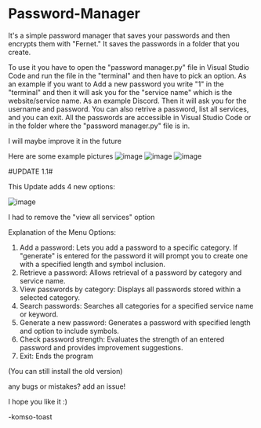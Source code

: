 # Password-Manager
It's a simple password manager that saves your passwords and then encrypts them with "Fernet."
It saves the passwords in a folder that you create.

To use it you have to open the "password manager.py" file in Visual Studio Code and run the file in the "terminal" and then have to pick an option. As an example if you want to Add a new password you write "1" in the "terminal" and then it will ask you for the "service name" which is the website/service name. As an example Discord. Then it will ask you for the username and password.
You can also retrive a password, list all services, and you can exit.
All the passwords are accessible in Visual Studio Code or in the folder where the "password manager.py" file is in.

I will maybe improve it in the future

Here are some example pictures ![image](https://github.com/user-attachments/assets/918c4258-e1a0-46e3-bf94-d9c08d47f65c)
 ![image](https://github.com/user-attachments/assets/eedbfd44-b956-4861-a84e-32e32ae393ce) ![image](https://github.com/user-attachments/assets/fcded81d-35e2-4088-9792-d6c82b113ed3)



 #UPDATE 1.1#

This Update adds 4 new options:

![image](https://github.com/user-attachments/assets/fea24939-eade-4df7-8c76-1cf43535cc2a)

I had to remove the "view all services" option

Explanation of the Menu Options:
1. Add a password: Lets you add a password to a specific category. If "generate" is entered for the password it will prompt you to create one with a specified length and symbol inclusion.
2. Retrieve a password: Allows retrieval of a password by category and service name.
3. View passwords by category: Displays all passwords stored within a selected category.
4. Search passwords: Searches all categories for a specified service name or keyword.
5. Generate a new password: Generates a password with specified length and option to include symbols.
6. Check password strength: Evaluates the strength of an entered password and provides improvement suggestions.
7. Exit: Ends the program

(You can still install the old version)

any bugs or mistakes? add an issue!

I hope you like it :)

-komso-toast
